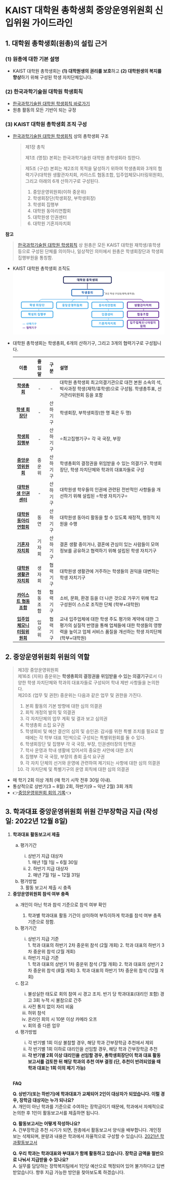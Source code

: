 KAIST 대학원 총학생회 중앙운영위원회 신입위원 가이드라인
===

<!-- 되도록 링크로 빼고 내용에는 간소함을 유지할 것! -->
## 1. 대학원 총학생회(원총)의 설립 근거 

### (1) 원총에 대한 기본 설명
- KAIST 대학원 총학생회는 **(1) 대학원생의 권리를 보호**하고 **(2) 대학원생의 복지를 향상**하기 위해 구성된 학생 자치단체입니다. 

### (2) 한국과학기술원 대학원 학생회칙
- [한국과학기술원 대학원 학생회칙 바로가기](https://github.com/kaistgsa/organization-bylaw/blob/main/한국과학기술원-대학원-학생회칙.md)
- 원총 활동의 모든 기반이 되는 규정

### (3) KAIST 대학원 총학생회 조직 구성
- [한국과학기술원 대학원 학생회칙](https://github.com/kaistgsa/organization-bylaw/blob/main/한국과학기술원-대학원-학생회칙.md) 상의 총학생회 구조

    > 제1장 총칙  
    > 
    > 제1조 (명칭) 본회는 한국과학기술원 대학원 총학생회라 칭한다.  

    > 제5조 (구성) 본회는 제2조의 목적을 달성하기 위하여 학생총회와 3개의 협력기구(대학원 생활관자치회, 카이스트 협동조합, 입주업체모니터링위원회), 그리고 아래의 6개 산하기구로 구성된다.  
    >   1. 중앙운영위원회(이하 중운위)  
    >   2. 학생회장단(학생회장, 부학생회장)  
    >   3. 학생회 집행부  
    >   4. 대학원 동아리연합회  
    >   5. 대학원생 인권센터  
    >   6. 대학원 기혼자자치회  

**참고**
> [한국과학기술원 대학원 학생회칙](https://github.com/kaistgsa/organization-bylaw/blob/main/한국과학기술원-대학원-학생회칙.md) 상 원총은 모든 KAIST 대학원 재학생/휴학생 등으로 구성된 단체를 의미하나, 일상적인 의미에서 원총은 학생회장단과 학생회 집행부원을 통칭함.


- KAIST 대학원 총학생회 조직도  
![조직도](images/gsa-organization-structure.png)

- 대학원 총학생회는 학생총회, 6개의 산하기구, 그리고 3개의 협력기구로 구성됩니다.  

    | 이름 | 줄임말 | 구분 | 설명 | 
    |:---:|:---:|:---:|---|
    | [**학생총회**](https://github.com/kaistgsa/organization-bylaw/blob/main/한국과학기술원-대학원-학생회칙.md#제2장-학생총회) | - | - | 대학원 총학생회 최고의결기관으로 대전 본원 소속의 석, 박사과정 학생(재학/휴학생)으로 구성됨. 학생총투표, 선거관리위원회 등을 포함 |
    | [**학생 회장단**](https://github.com/kaistgsa/organization-bylaw/blob/main/한국과학기술원-대학원-학생회칙.md#제4장-학생회장단) | - | 산하기구 |  학생회장, 부학생회장(한 명 혹은 두 명) |
    | [**학생회 집행부**](https://github.com/kaistgsa/organization-bylaw/blob/main/한국과학기술원-대학원-학생회칙.md#제5장-집행부) | - | 산하기구 |  ⭐️최고집행기구⭐️ 각 국 국장, 부장 |
    | [**중앙운영위원회**](https://github.com/kaistgsa/organization-bylaw/blob/main/한국과학기술원-대학원-학생회칙.md#제3장-중앙운영위원회) | 중운위 | 산하기구 |  학생총회의 결정권을 위임받을 수 있는 의결기구. 학생회장단, 학생 자치단체와 학과의 대표자들로 구성 |
    | [**대학원생 인권센터**](https://github.com/kaistgsa/organization-bylaw/blob/main/한국과학기술원-대학원-인권센터-회칙.md) | - | 산하기구 | 대학원생 학우들의 인권에 관련된 전반적인 사항들을 개선하기 위해 설립된 ⭐️학생 자치기구⭐️ |
    | [**대학원 동아리연합회**](https://github.com/kaistgsa/organization-bylaw/blob/main/한국과학기술원-대학원-동아리연합회-회칙.md) | 동연 | 산하기구 | 대학원생 동아리 활동을 할 수 있도록 재정적, 행정적 지원을 수행 |
    | [**기혼자자치회**](https://github.com/kaistgsa/organization-bylaw/blob/main/한국과학기술원-대학원-기혼자자치회-회칙.md) | 기자회 | 산하기구 | 결혼 생활 중이거나, 결혼에 관심이 있는 사람들이 모여 정보를 공유하고 협력하기 위해 설립된 학생 자치기구 |
    | [**대학원 생활관자치회**](https://github.com/kaistgsa/organization-bylaw/blob/main/대학원-생활관자치회-회칙.md) | 생자회 | 협력기구 | 대학원생 생활관에 거주하는 학생들의 권익을 대변하는 학생 자치기구 |
    | [**카이스트 협동조합**](https://github.com/kaistgsa/organization-bylaw/blob/main/카이스트-협동조합-정관.md) | 협동조합 | 협력기구 | 소비, 문화, 환경 등을 더 나은 것으로 가꾸기 위해 학교 구성원이 스스로 조직한 단체 (학부+대학원) |
    | [**입주업체모니터링위원회**](https://github.com/kaistgsa/organization-bylaw/blob/main/입주업체모니터링위원회-회칙.md) | 입모위 | 협력기구 | 교내 입주업체에 대한 학생 주도 평가와 계약에 대한 그 평가의 실질적 반영을 통해 업체들에 대한 학생들의 영향력을 높이고 업체 서비스 품질을 개선하는 학생 자치단체 (학부+대학원) |


## 2. 중앙운영위원회 위원의 역할

> 제3장 중앙운영위원회  
> 제16조 (지위) 중운위는 <b>학생총회의 결정권을 위임받을 수 있는 의결기구</b>로서 다양한 학생 자치단체와 학과의 대표자들로 구성되어 학내 제반 사항들을 논의한다.  
> 제20조 (업무 및 권한) 중운위는 다음과 같은 업무 및 권한을 가진다.  
>   1. 본회 활동의 기본 방향에 대한 심의 의결권  
>   2. 회칙 개정의 발의 및 의결권  
>   3. 각 자치단체의 업무 계획 및 결과 보고 심의권  
>   4. 학생총회 소집 요구권  
>   5. 학생회비 및 예산 결산의 심의 및 승인권: 감사를 위한 특별 조치를 필요로 할 때에는 각 학부 대표 1인씩으로 구성되는 특별위원회를 둘 수 있다.  
>   6. 학생회장단 및 집행부 각 국 국장, 부장, 인권센터장의 탄핵권  
>   7. 학사 운영과 학내 생활에 있어서의 중요한 사안에 대한 조치  
>   8. 집행부 각 국 국장, 부장의 총회 출석 요구권  
>   9. 각 자치 단체의 선거와 운영에 관련하여 제기되는 사항에 대한 심의 의결권  
>   10. 각 자치단체 및 특별기구의 운영 회칙에 대한 심의 의결권  


- 매 학기 2회 이상 개최 (매 학기 시작 전후 30일 이내). 
- 통상적으로 상반기(3 ~ 8월) 2회, 하반기(9 ~ 익년 2월) 3회 개최 
- 👉[중앙운영위원회 회의 기록](https://github.com/kaistgsa/CMCM)👈


## 3. 학과대표 중앙운영위원회 위원 간부장학금 지급 (작성일: 2022년 12월 8일)

<ol>
<li><b>학과대표 활동보고서 제출</b></li>
    <ol type="a">
    <li>평가기간 </li>
        <ol type="i">
        <li>상반기 지급 대상자</li>
            1.  매년 1월 1일 ~ 6월 30일
        <li>2. 하반기 지급 대상자</li>
            2. 매년 7월 1일 ~ 12월 31일
        </ol>
    <li>평가방법</li>
        3. 활동 보고서 제출 시 충족
    </ol>
<li><b>중앙운영위원회 참석 여부 충족</b></li>
    <ol type="a">
    <li>개인이 아닌 학과 참석 기준으로 참석 여부 확인</li>
        <ol>
        <li>학과별 학과대표 활동 기간이 상이하여 부득이하게 학과를 참석 여부 충족 기준으로 정함.</li>
        </ol>
    <li>평가기간</li>
        <ol type="i">
        <li>상반기 지급 기준</li>
            1. 학과 대표의 하반기 2차 중운위 참석 (2월 개회)
            2. 학과 대표의 하반기 3차 중운위 참석 (2월 개회)
        <li>하반기 지급 기준</li>
            1. 학과 대표의 상반기 1차 중운위 참석 (7월 개회)
            2. 학과 대표의 상반기 2차 중운위 참석 (8월 개회)
            3. 학과 대표의 하반기 1차 중운위 참석 (12월 개회)
        </ol>
    <li>참고</li>
        <ol type="i">
            <li>불성실한 태도로 회의 참여 시 경고 조치. 반기 당 학과대표(대리인 포함) 경고 3회 누적 시 불참으로 간주</li>
            <li>사전 통지 없이 자리 비움</li>
            <li>허위 참석</li>
            <li>온라인 회의 시 10분 이상 카메라 오프</li>
            <li>회의 중 다른 업무</li>
        </ol>
    <li>평가방법</li>
        <ol type="i">
            <li>각 반기별 1회 이상 불참할 경우, 해당 학과 간부장학금 추천에서 제외</li>
            <li>각 반기별 1회 이하로 대리인을 선임할 경우, 해당 학과 간부장학금 추천</li>
            <li><b>각 반기별 2회 이상 대리인을 선임할 경우, 총학생회장단이 학과 대표 활동 보고서를 검토한 뒤 해당 학과의 추천 여부 결정 (단, 추천이 반려되었을 때 학과 대표는 1회 이의 제기 가능)</b></li>
       <br> </ol>
</ol>

**FAQ**

**Q. 상반기(또는 하반기)에 학과대표가 교체되어 2인이 대상자가 되었습니다. 이럴 경우, 장학금 대상자는 누가 되나요?**<br>
A. 개인이 아닌 학과를 기준으로 수여하는 장학금이기 때문에, 학과에서 자체적으로 논의한 후 1인이 활동보고서를 제출하면 됩니다.

**Q. 활동보고서는 어떻게 작성하나요?**<br>
A. 간부장학금 추천 시기가 되면, 원총에서 활동보고서 양식을 배부합니다. 개인정보는 삭제되며, 분량과 내용은 학과에서 자율적으로 구성할 수 있습니다. [2021년 학과활동보고서](https://gsa.kaist.ac.kr/notice/207632)

**Q. 우리 학과는 학과대표와 부대표가 함께 활동하고 있습니다. 장학금 금액을 절반으로 나눠서 지급받을 수 있나요?**<br>
A. 실무를 담당하는 장학복지팀에서 1인당 예산으로 책정되어 있어 불가하다고 답변 받았습니다. 향후 지급 가능한 방안을 찾아보도록 하겠습니다.



